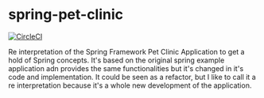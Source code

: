 # spring-pet-clinic

[![CircleCI](https://circleci.com/gh/FedericoBonel/spring-pet-clinic/tree/main.svg?style=svg&circle-token=e9edfc4051a68481eb2aef3b5f4188f3b436d4e0)](https://circleci.com/gh/FedericoBonel/spring-pet-clinic/tree/main)

Re interpretation of the Spring Framework Pet Clinic Application to get a hold of Spring concepts. 
It's based on the original spring example application adn provides the same functionalities but it's changed in it's code and implementation. 
It could be seen as a refactor, but I like to call it a re interpretation because it's a whole new development of the application.
